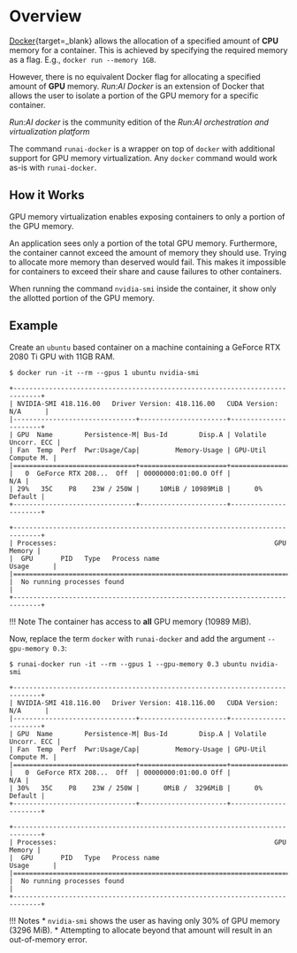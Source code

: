 # Overview

[Docker](https://www.docker.com/){target=_blank} allows the allocation of a specified amount of __CPU__ memory for a container. This is achieved by specifying the required memory as a flag. E.g., `docker run --memory 1GB`.

However, there is no equivalent Docker flag for allocating a specified amount of __GPU__ memory. _Run:AI Docker_ is an extension of Docker that allows the user to isolate a portion of the GPU memory for a specific container.

_Run:AI docker_ is the community edition of the _Run:AI orchestration and virtualization platform_ 

The command `runai-docker` is a wrapper on top of `docker` with additional support for GPU memory virtualization.
Any `docker` command would work as-is with `runai-docker`.

## How it Works
GPU memory virtualization enables exposing containers to only a portion of the GPU memory.

An application sees only a portion of the total GPU memory. Furthermore, the container cannot exceed the amount of memory they should use. Trying to allocate more memory than deserved would fail. This makes it impossible for containers to exceed their share and cause failures to other containers.

When running the command `nvidia-smi` inside the container, it show only the allotted portion of the GPU memory.


## Example

Create an `ubuntu` based container on a machine containing a GeForce RTX 2080 Ti GPU with 11GB RAM. 

``` console hl_lines="10"
$ docker run -it --rm --gpus 1 ubuntu nvidia-smi

+-----------------------------------------------------------------------------+
| NVIDIA-SMI 418.116.00   Driver Version: 418.116.00   CUDA Version: N/A      |
|-------------------------------+----------------------+----------------------+
| GPU  Name        Persistence-M| Bus-Id        Disp.A | Volatile Uncorr. ECC |
| Fan  Temp  Perf  Pwr:Usage/Cap|         Memory-Usage | GPU-Util  Compute M. |
|===============================+======================+======================|
|   0  GeForce RTX 208...  Off  | 00000000:01:00.0 Off |                  N/A |
| 29%   35C    P8    23W / 250W |     10MiB / 10989MiB |      0%      Default |
+-------------------------------+----------------------+----------------------+

+-----------------------------------------------------------------------------+
| Processes:                                                       GPU Memory |
|  GPU       PID   Type   Process name                             Usage      |
|=============================================================================|
|  No running processes found                                                 |
+-----------------------------------------------------------------------------+
```

!!! Note
    The container has access to __all__ GPU memory (10989 MiB).



Now, replace the term `docker` with `runai-docker` and add the argument `--gpu-memory 0.3`:

``` console hl_lines="10"
$ runai-docker run -it --rm --gpus 1 --gpu-memory 0.3 ubuntu nvidia-smi

+-----------------------------------------------------------------------------+
| NVIDIA-SMI 418.116.00   Driver Version: 418.116.00   CUDA Version: N/A      |
|-------------------------------+----------------------+----------------------+
| GPU  Name        Persistence-M| Bus-Id        Disp.A | Volatile Uncorr. ECC |
| Fan  Temp  Perf  Pwr:Usage/Cap|         Memory-Usage | GPU-Util  Compute M. |
|===============================+======================+======================|
|   0  GeForce RTX 208...  Off  | 00000000:01:00.0 Off |                  N/A |
| 30%   35C    P8    23W / 250W |      0MiB /  3296MiB |      0%      Default |
+-------------------------------+----------------------+----------------------+

+-----------------------------------------------------------------------------+
| Processes:                                                       GPU Memory |
|  GPU       PID   Type   Process name                             Usage      |
|=============================================================================|
|  No running processes found                                                 |
+-----------------------------------------------------------------------------+
```

!!! Notes
    * `nvidia-smi` shows the user as having only 30% of GPU memory (3296 MiB). 
    * Attempting to allocate beyond that amount will result in an out-of-memory error.



